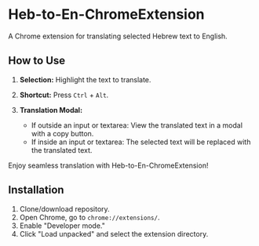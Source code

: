 # Heb-to-En-ChromeExtension

A Chrome extension for translating selected Hebrew text to English.

## How to Use

1. **Selection:**
   Highlight the text to translate.

2. **Shortcut:**
   Press `Ctrl` + `Alt`.

3. **Translation Modal:**
   - If outside an input or textarea: View the translated text in a modal with a copy button.
   - If inside an input or textarea: The selected text will be replaced with the translated text.

Enjoy seamless translation with Heb-to-En-ChromeExtension!

## Installation

1. Clone/download repository.
2. Open Chrome, go to `chrome://extensions/`.
3. Enable "Developer mode."
4. Click "Load unpacked" and select the extension directory.


